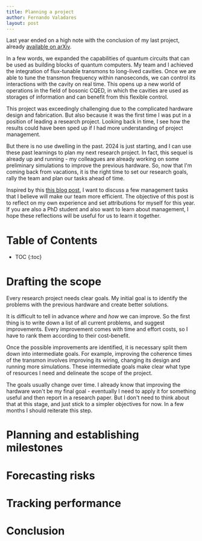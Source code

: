 ```yaml
---
title: Planning a project
author: Fernando Valadares
layout: post
---
```


Last year ended on a high note with the conclusion of my last project, already [available on arXiv](https://arxiv.org/pdf/2312.14665.pdf). 

In a few words, we expanded the capabilities of quantum circuits that can be used as building blocks of quantum computers. My team and I achieved the integration of flux-tunable transmons 
to long-lived cavities. Once we are able to tune the transmon frequency within nanoseconds, we can control its interactions with the cavity on real time. This opens up a new world of 
operations in the field of bosonic CQED, in which the cavities are used as storages of information and can benefit from this flexible control.

This project was exceedingly challenging due to the complicated hardware design and fabrication. But also because it was the first time I was put in a position of leading a research project. 
Looking back in time, I see how the results could have been sped up if I had more understanding of project management.

But there is no use dwelling in the past. 2024 is just starting, and I can use these past learnings to plan my next research project. In fact, this sequel is already up and running - my 
colleagues are already working on some preliminary simulations to improve the previous hardware. So, now that I'm coming back from vacations, it is the right time to set
our research goals, rally the team and plan our tasks ahead of time. 

Inspired by this [this blog post](https://www.projectmanager.com/blog/project-management-skills), I want to discuss a few management tasks that I believe will make our team more efficient.
The objective of this post is to reflect on my own experience and set attributions for myself for this year. If you are also a PhD student and also want to learn about management, I hope 
these reflections will be useful for us to learn it together. 

# Table of Contents
* TOC
{:toc}

# Drafting the scope

Every research project needs clear goals. My initial goal is to identify the problems with the previous hardware and create better solutions.

It is difficult to tell in advance _where_ and _how_ we can improve. So the first thing is to write down a list of all current problems, and suggest improvements. Every improvement
comes with time and effort costs, so I have to rank them according to their cost-benefit. 

Once the possible improvements are identified, it is necessary split them down into intermediate goals. For example, improving the coherence times of the transmon involves improving its wiring,
changing its design and running more simulations. These intermediate goals make clear what type of resources I need and delineate the scope of the project.

The goals usually change over time. I already know that improving the hardware won't be my final goal - eventually I need to apply it for something useful and then report in a research paper. But I don't
need to think about that at this stage, and just stick to a simpler objectives for now. In a few months I should reiterate this step.

# Planning and establishing milestones




# Forecasting risks

# Tracking performance

# Conclusion
